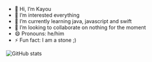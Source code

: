 - 👋 Hi, I’m Kayou
- 👀 I’m interested everything
- 🌱 I’m currently learning java, javascript and swift
- 💞️ I’m looking to collaborate on nothing for the moment
- 😄 Pronouns: he/him
- ⚡ Fun fact: I am a stone ;)

![GitHub stats](https://github-readme-stats.vercel.app/api?Kayoudev=Kayoudev&show_icons=true&theme=onedark)

<!---
Kayoupi/Kayoupi is a ✨ special ✨ repository because its `README.md` (this file) appears on your GitHub profile.
You can click the Preview link to take a look at your changes.
--->

